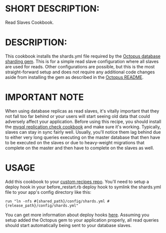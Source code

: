 # SHORT DESCRIPTION:

Read Slaves Cookbook.

# DESCRIPTION:

This cookbook installs the shards.yml file required by the [Octopus database sharding gem](https://github.com/tchandy/octopus). This is for a simple read slave configuration where all slaves are used for reads. Other configurations are possible, but this is the most straight-forward setup and does not require any additional code changes aside from installing the gem as described in the [Octopus README](https://github.com/tchandy/octopus).

# IMPORTANT NOTE

When using database replicas as read slaves, it's vitally important that they not fall too far behind or your users will start seeing old data that could adversely affect your application. Before using this recipe, you should install the [mysql replication check cookbook](https://github.com/engineyard/ey-cloud-recipes/tree/master/cookbooks/mysql_replication_check) and make sure it's working. Typically, slaves can stay in sync fairly well. Usually, you'll notice them lag behind due to either very long queries executing on the master database that then have to be executed on the slaves or due to heavy-weight migrations that complete on the master and then have to complete on the slaves as well.

# USAGE

Add this cookbook to your [custom recipes repo](http://docs.engineyard.com/custom-chef-recipes.html). You'll need to setup a deploy hook in your before_restart.rb deploy hook to symlink the shards.yml file to your app's config directory like this:

    run "ln -nfs #{shared_path}/config/shards.yml #{release_path}/config/shards.yml"

You can get more information about deploy hooks [here](http://docs.engineyard.com/use-deploy-hooks-with-engine-yard-appcloud.html). Assuming you setup added the Octopus gem to your application properly, all read queries should start automatically being sent to your database slaves.